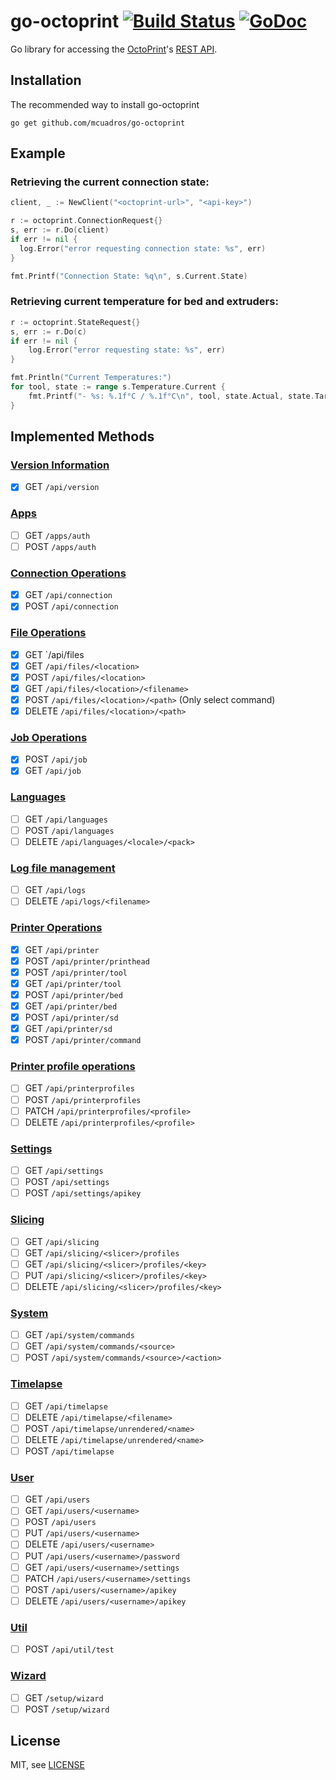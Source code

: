 go-octoprint [![Build Status](https://travis-ci.org/mcuadros/go-octoprint.svg?branch=master)](https://travis-ci.org/mcuadros/go-octoprint) [![GoDoc](http://godoc.org/github.com/mcuadros/go-octoprint?status.svg)](http://godoc.org/github.com/mcuadros/go-octoprint)
==============================

Go library for accessing the [OctoPrint](http://octoprint.org/)'s [REST API](http://docs.octoprint.org/en/master/api/index.html).

Installation
------------

The recommended way to install go-octoprint

```
go get github.com/mcuadros/go-octoprint
```

Example
-------

### Retrieving the current connection state:

```go
client, _ := NewClient("<octoprint-url>", "<api-key>")

r := octoprint.ConnectionRequest{}
s, err := r.Do(client)
if err != nil {
  log.Error("error requesting connection state: %s", err)
}

fmt.Printf("Connection State: %q\n", s.Current.State)
```


### Retrieving current temperature for bed and extruders:

```go
r := octoprint.StateRequest{}
s, err := r.Do(c)
if err != nil {
	log.Error("error requesting state: %s", err)
}

fmt.Println("Current Temperatures:")
for tool, state := range s.Temperature.Current {
	fmt.Printf("- %s: %.1f°C / %.1f°C\n", tool, state.Actual, state.Target)
}
```

## Implemented Methods

### [Version Information](http://docs.octoprint.org/en/master/api/version.html)
- [x] GET `/api/version`

### [Apps](http://docs.octoprint.org/en/master/api/apps.html)
- [ ] GET `/apps/auth`
- [ ] POST `/apps/auth`

### [Connection Operations](http://docs.octoprint.org/en/master/api/connection.html)
- [x] GET `/api/connection`
- [x] POST `/api/connection`

### [File Operations](http://docs.octoprint.org/en/master/api/files.html)
- [x] GET `/api/files
- [x] GET `/api/files/<location>`
- [x] POST `/api/files/<location>`
- [x] GET `/api/files/<location>/<filename>`
- [x] POST `/api/files/<location>/<path>` (Only select command)
- [x] DELETE `/api/files/<location>/<path>`

### [Job Operations](http://docs.octoprint.org/en/master/api/job.html)
- [x] POST `/api/job`
- [x] GET `/api/job`

### [Languages](http://docs.octoprint.org/en/master/api/languages.html)
- [ ] GET `/api/languages`
- [ ] POST `/api/languages`
- [ ] DELETE `/api/languages/<locale>/<pack>`

### [Log file management](http://docs.octoprint.org/en/master/api/logs.html)
- [ ] GET `/api/logs`
- [ ] DELETE `/api/logs/<filename>`

### [Printer Operations](http://docs.octoprint.org/en/master/api/printer.html)
- [x] GET `/api/printer`
- [x] POST `/api/printer/printhead`
- [x] POST `/api/printer/tool`
- [x] GET `/api/printer/tool`
- [x] POST `/api/printer/bed`
- [x] GET `/api/printer/bed`
- [x] POST `/api/printer/sd`
- [x] GET `/api/printer/sd`
- [x] POST `/api/printer/command`

### [Printer profile operations](http://docs.octoprint.org/en/master/api/printerprofiles.html)
- [ ] GET `/api/printerprofiles`
- [ ] POST `/api/printerprofiles`
- [ ] PATCH `/api/printerprofiles/<profile>`
- [ ] DELETE `/api/printerprofiles/<profile>`

### [Settings](http://docs.octoprint.org/en/master/api/settings.html)
- [ ] GET `/api/settings`
- [ ] POST `/api/settings`
- [ ] POST `/api/settings/apikey`

### [Slicing](http://docs.octoprint.org/en/master/api/slicing.html)
- [ ] GET `/api/slicing`
- [ ] GET `/api/slicing/<slicer>/profiles`
- [ ] GET `/api/slicing/<slicer>/profiles/<key>`
- [ ] PUT `/api/slicing/<slicer>/profiles/<key>`
- [ ] DELETE `/api/slicing/<slicer>/profiles/<key>`

### [System](http://docs.octoprint.org/en/master/api/system.html)
- [ ] GET `/api/system/commands`
- [ ] GET `/api/system/commands/<source>`
- [ ] POST `/api/system/commands/<source>/<action>`

### [Timelapse](http://docs.octoprint.org/en/master/api/timelapse.html)
- [ ] GET `/api/timelapse`
- [ ] DELETE `/api/timelapse/<filename>`
- [ ] POST `/api/timelapse/unrendered/<name>`
- [ ] DELETE `/api/timelapse/unrendered/<name>`
- [ ] POST `/api/timelapse`

### [User](http://docs.octoprint.org/en/master/api/users.html)
- [ ] GET `/api/users`
- [ ] GET `/api/users/<username>`
- [ ] POST `/api/users`
- [ ] PUT `/api/users/<username>`
- [ ] DELETE `/api/users/<username>`
- [ ] PUT `/api/users/<username>/password`
- [ ] GET `/api/users/<username>/settings`
- [ ] PATCH `/api/users/<username>/settings`
- [ ] POST `/api/users/<username>/apikey`
- [ ] DELETE `/api/users/<username>/apikey`

### [Util](http://docs.octoprint.org/en/master/api/util.html)
- [ ] POST `/api/util/test`

### [Wizard](http://docs.octoprint.org/en/master/api/wizard.html)
- [ ] GET `/setup/wizard`
- [ ] POST `/setup/wizard`

License
-------

MIT, see [LICENSE](LICENSE)
